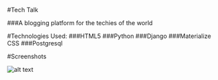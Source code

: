 #Tech Talk

###A blogging platform for the techies of the world

#Technologies Used: 
###HTML5
###Python
###Django
###Materialize CSS
###Postgresql

#Screenshots

![alt text](https://i.imgur.com/VCzl0xk.png)